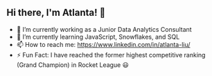 ## Hi there, I'm Atlanta! 👋




- 🔭 I’m currently working as a Junior Data Analytics Consultant
- 🌱 I’m currently learning JavaScript, Snowflakes, and SQL
- 📫 How to reach me: https://www.linkedin.com/in/atlanta-liu/
- ⚡ Fun Fact: I have reached the former highest competitive ranking (Grand Champion) in Rocket League :smiley: 
